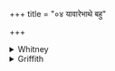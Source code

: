 +++
title = "०४ यावारेभाथे बहु"

+++

<details><summary>Whitney</summary>

### Translation
4. Ye who have taken hold (*ā-rabh*) of much together in the beginning,  
if ye have let loose (*pra-sṛj*) the portent (*abhibhā́*) among the  
people (*jána*): who lord it etc. etc.

### Notes
The sense of the verse is very obscure. All the mss. without exception  
have in **b** the absurd reading *ásrāṣṭram*, which our edition emends  
to *-ṭam*, but which SPP. retains, though the comm. gives *-ṭam*. Ppp.  
has the better reading *ugrāu* for *agre* in **a**. The comm. treats  
*bahú sākám*, in spite of accents, as one word, = *janasaṁgham*.
</details>

<details><summary>Griffith</summary>

Ye who of old wrought many a deed in concert, and showed among mankind unhappy omens; Lords of this world both quadruped and biped, Deliver us, ye twain, from grief and trouble.
</details>
